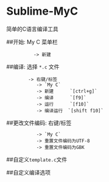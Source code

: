 # Sublime-MyC
简单的C语言编译工具

##开始:  My C 菜单栏 

              -> 新建

##编译:  选择 `*.c` 文件  

			-> 右键/标签
               -> `My C`
               -> 新建      `[ctrl+g]`
               -> 编译      `[f9]`
               -> 运行      `[f10]`
               -> 编译运行  `[shift f10]`    

##更改文件编码: 右键/标签 

               -> `My C`
               -> 重置文件编码为UTF-8
               -> 重置文件编码为GBK     

##自定义`template.c`文件

##自定义编译选项
